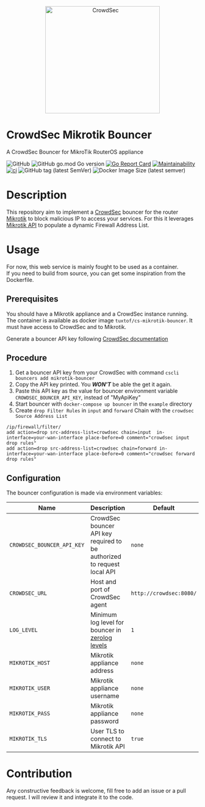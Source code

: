 <p align="center">
<img src="https://github.com/tuxtof/cs-mikrotik-bouncer/raw/main/docs/assets/crowdsec_mikrotik_logo.png" alt="CrowdSec" title="CrowdSec" width="300" height="280" />
</p>

# CrowdSec Mikrotik Bouncer
A CrowdSec Bouncer for MikroTik RouterOS appliance

![GitHub](https://img.shields.io/github/license/tuxtof/cs-mikrotik-bouncer)
![GitHub go.mod Go version](https://img.shields.io/github/go-mod/go-version/tuxtof/cs-mikrotik-bouncer)
[![Go Report Card](https://goreportcard.com/badge/github.com/tuxtof/cs-mikrotik-bouncer)](https://goreportcard.com/report/github.com/tuxtof/cs-mikrotik-bouncer)
[![Maintainability](https://api.codeclimate.com/v1/badges/0104e64dccffc4b42f52/maintainability)](https://codeclimate.com/github/tuxtof/cs-mikrotik-bouncer/maintainability)
[![ci](https://github.com/tuxtof/cs-mikrotik-bouncer/actions/workflows/container-release.yaml/badge.svg)](https://github.com/tuxtof/cs-mikrotik-bouncer/actions/workflows/container-release.yaml)
![GitHub tag (latest SemVer)](https://img.shields.io/github/v/tag/tuxtof/cs-mikrotik-bouncer)
![Docker Image Size (latest semver)](https://img.shields.io/docker/image-size/tuxtof/cs-mikrotik-bouncer)

# Description
This repository aim to implement a [CrowdSec](https://doc.crowdsec.net/) bouncer for the router [Mikrotik](https://mikrotik.com) to block malicious IP to access your services.
For this it leverages [Mikrotik API](https://mikrotik.com) to populate a dynamic Firewall Address List.


# Usage
For now, this web service is mainly fought to be used as a container.   
If you need to build from source, you can get some inspiration from the Dockerfile.


## Prerequisites
You should have a Mikrotik appliance and a CrowdSec instance running.   
The container is available as docker image `tuxtof/cs-mikrotik-bouncer`. It must have access to CrowdSec and to Mikrotik.   

Generate a bouncer API key following [CrowdSec documentation](https://doc.crowdsec.net/docs/cscli/cscli_bouncers_add)

## Procedure
1. Get a bouncer API key from your CrowdSec with command `cscli bouncers add mikrotik-bouncer`
2. Copy the API key printed. You **_WON'T_** be able the get it again.
3. Paste this API key as the value for bouncer environment variable `CROWDSEC_BOUNCER_API_KEY`, instead of "MyApiKey"
4. Start bouncer with `docker-compose up bouncer` in the `example` directory
5. Create `drop Filter Rules` in `input` and `forward` Chain with the `crowdsec Source Address List`

```shell
/ip/firewall/filter/
add action=drop src-address-list=crowdsec chain=input  in-interface=your-wan-interface place-before=0 comment="crowdsec input drop rules"
add action=drop src-address-list=crowdsec chain=forward in-interface=your-wan-interface place-before=0 comment="crowdsec forward drop rules"
```

## Configuration
The bouncer configuration is made via environment variables:

| Name                       | Description                                                                                                        | Default                 | Required |
|----------------------------|--------------------------------------------------------------------------------------------------------------------|-------------------------|:--------:|
| `CROWDSEC_BOUNCER_API_KEY` | CrowdSec bouncer API key required to be authorized to request local API                                            | `none`                  |    ✅     |
| `CROWDSEC_URL`             | Host and port of CrowdSec agent                                                                                    | `http://crowdsec:8080/` |    ✅     |
| `LOG_LEVEL`                | Minimum log level for bouncer in [zerolog levels](https://pkg.go.dev/github.com/rs/zerolog#readme-leveled-logging) | `1`                     |    ❌     |
| `MIKROTIK_HOST`            | Mikrotik appliance address                                                                                         | `none`                  |    ✅     |
| `MIKROTIK_USER`            | Mikrotik appliance username                                                                                        | `none`                  |    ✅     |
| `MIKROTIK_PASS`            | Mikrotik appliance password                                                                                        | `none`                  |    ✅     |
| `MIKROTIK_TLS`             | User TLS to connect to Mikrotik API                                                                                | `true`                  |    ❌     |


# Contribution
Any constructive feedback is welcome, fill free to add an issue or a pull request. I will review it and integrate it to the code.
